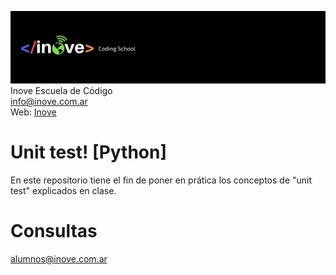 ![Inove banner](/inove.jpg)
Inove Escuela de Código\
info@inove.com.ar\
Web: [Inove](http://inove.com.ar)

# Unit test! [Python]
En este repositorio tiene el fin de poner en prática los conceptos de "unit test" explicados en clase.

# Consultas
alumnos@inove.com.ar

